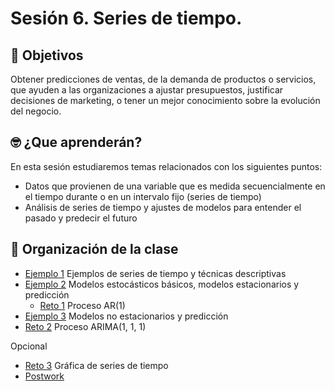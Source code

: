 # Sesión 6.  Series de tiempo.

## :dart: Objetivos

Obtener predicciones de ventas, de la demanda de productos o servicios, que ayuden a las organizaciones a ajustar presupuestos, justificar decisiones de marketing, o tener un mejor conocimiento sobre la evolución del negocio.

## 🤓 ¿Que aprenderán? 

En esta sesión estudiaremos temas relacionados con los siguientes puntos:

- Datos que provienen de una variable que es medida secuencialmente en el tiempo durante o en un intervalo fijo (series de tiempo)
- Análisis de series de tiempo y ajustes de modelos para entender el pasado y predecir el futuro

## 📂 Organización de la clase

- [Ejemplo 1](https://github.com/beduExpert/Programacion-R-Santander-2021/tree/main/Sesion-06/Ejemplo-01) Ejemplos de series de tiempo y técnicas descriptivas
- [Ejemplo 2](https://github.com/beduExpert/Programacion-R-Santander-2021/tree/main/Sesion-06/Ejemplo-02)  Modelos estocásticos básicos, modelos estacionarios y predicción
   - [Reto 1](https://github.com/beduExpert/Programacion-R-Santander-2021/tree/main/Sesion-06/Reto-01) Proceso AR(1)
- [Ejemplo 3](https://github.com/beduExpert/Programacion-R-Santander-2021/tree/main/Sesion-06/Ejemplo-03) Modelos no estacionarios y predicción
- [Reto 2](https://github.com/beduExpert/Programacion-R-Santander-2021/tree/main/Sesion-06/Reto-02) Proceso ARIMA(1, 1, 1)

Opcional
- [Reto 3](https://github.com/beduExpert/Programacion-R-Santander-2021/tree/main/Sesion-06/Reto-03) Gráfica de series de tiempo
-  [Postwork](https://github.com/beduExpert/Programacion-R-Santander-2021/tree/main/Sesion-06/Postwork)




